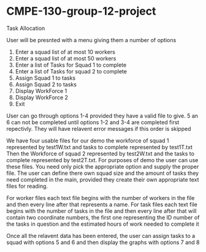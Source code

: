 # CMPE-130-group-12-project
Task Allocation

User will be presnted with a menu giving them a number of options 

1. Enter a squad list of at most 10 workers 
2. Enter a squad list of at most 50 workers
3. Enter a list of Tasks for Squad 1 to complete
4. Enter a list of Tasks for squad 2 to complete
5. Assign Squad 1 to tasks
6. Assign Squad 2 to tasks
7. Display WorkForce 1
8. Display WorkForce 2
9. Exit

User can go through options 1-4 provided they have a valid file to give. 5 an 6 can not be completed until options 1-2 and 3-4 are
completed first repectivly. They will have relavent error messages if this order is skipped

We have four usable files for our demo the workforce of squad 1 represented by test1W.txt and tasks to complete represented by test1T.txt
Then the Workforce of squad 2 represented by test2W.txt and the tasks to complete represented by test2T.txt. For purposes of demo the user 
can use these files. You need only pick the appropriate option and supply the proper file. The user can define there own squad size and
the amount of tasks they need completed in the main, provided they create their own appropriate text files for reading.

For worker files each text file begins with the number of workers in the file and then every line after that represents a name.
For task files each text file begins with the number of tasks in the file and then every line after that will contain two coordinate 
numbers, the first one representing the ID number of the tasks in question and the estimated hours of work needed to complete it

Once all the relavent data has been entered, the user can assign tasks to a squad with options 5 and 6 and then display the graphs with 
options 7 and 8
